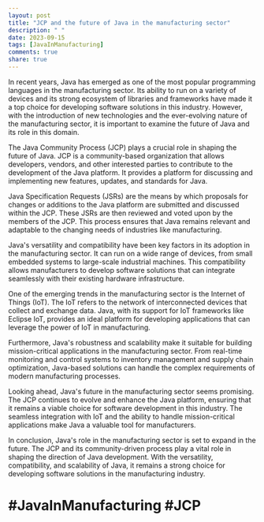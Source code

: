 ```yaml
---
layout: post
title: "JCP and the future of Java in the manufacturing sector"
description: " "
date: 2023-09-15
tags: [JavaInManufacturing]
comments: true
share: true
---
```


In recent years, Java has emerged as one of the most popular programming languages in the manufacturing sector. Its ability to run on a variety of devices and its strong ecosystem of libraries and frameworks have made it a top choice for developing software solutions in this industry. However, with the introduction of new technologies and the ever-evolving nature of the manufacturing sector, it is important to examine the future of Java and its role in this domain.

The Java Community Process (JCP) plays a crucial role in shaping the future of Java. JCP is a community-based organization that allows developers, vendors, and other interested parties to contribute to the development of the Java platform. It provides a platform for discussing and implementing new features, updates, and standards for Java.

Java Specification Requests (JSRs) are the means by which proposals for changes or additions to the Java platform are submitted and discussed within the JCP. These JSRs are then reviewed and voted upon by the members of the JCP. This process ensures that Java remains relevant and adaptable to the changing needs of industries like manufacturing.

Java's versatility and compatibility have been key factors in its adoption in the manufacturing sector. It can run on a wide range of devices, from small embedded systems to large-scale industrial machines. This compatibility allows manufacturers to develop software solutions that can integrate seamlessly with their existing hardware infrastructure.

One of the emerging trends in the manufacturing sector is the Internet of Things (IoT). The IoT refers to the network of interconnected devices that collect and exchange data. Java, with its support for IoT frameworks like Eclipse IoT, provides an ideal platform for developing applications that can leverage the power of IoT in manufacturing.

Furthermore, Java's robustness and scalability make it suitable for building mission-critical applications in the manufacturing sector. From real-time monitoring and control systems to inventory management and supply chain optimization, Java-based solutions can handle the complex requirements of modern manufacturing processes.

Looking ahead, Java's future in the manufacturing sector seems promising. The JCP continues to evolve and enhance the Java platform, ensuring that it remains a viable choice for software development in this industry. The seamless integration with IoT and the ability to handle mission-critical applications make Java a valuable tool for manufacturers.

In conclusion, Java's role in the manufacturing sector is set to expand in the future. The JCP and its community-driven process play a vital role in shaping the direction of Java development. With the versatility, compatibility, and scalability of Java, it remains a strong choice for developing software solutions in the manufacturing industry.

# #JavaInManufacturing #JCP